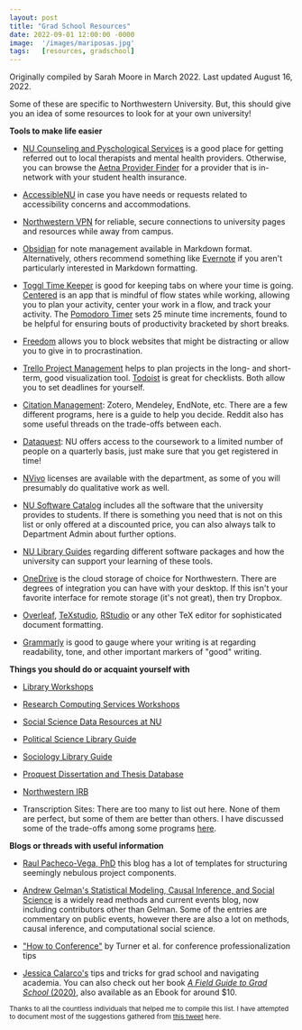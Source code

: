 ```yaml
---
layout: post
title: "Grad School Resources"
date: 2022-09-01 12:00:00 -0000
image:  '/images/mariposas.jpg'
tags:   [resources, gradschool]
---
```

Originally compiled by Sarah Moore in March 2022. Last updated August 16, 2022. 

Some of these are specific to Northwestern University. But, this should give you an idea of some resources to look for at your own university!

**Tools to make life easier** 

- [NU Counseling and Pyschological Services](https://www.northwestern.edu/counseling/) is a good place for getting referred out to local therapists and mental health providers. Otherwise, you can browse the [Aetna Provider Finder](https://www.aetna.com/individuals-families/find-a-doctor.html) for a provider that is in-network with your student health insurance.

- [AccessibleNU](https://www.northwestern.edu/accessiblenu/) in case you have needs or requests related to accessibility concerns and accommodations. 

- [Northwestern VPN](https://www.it.northwestern.edu/oncampus/vpn/) for reliable, secure connections to university pages and resources while away from campus. 

- [Obsidian](https://obsidian.md/) for note management available in Markdown format. Alternatively, others recommend something like [Evernote](https://evernote.com/) if you aren't particularly interested in Markdown formatting. 

- [Toggl Time Keeper](https://toggl.com/) is good for keeping tabs on where your time is going. [Centered](https://www.centered.app/download) is an app that is mindful of flow states while working, allowing you to plan your activity, center your work in a flow, and track your activity. The [Pomodoro Timer](https://pomofocus.io/) sets 25 minute time increments, found to be helpful for ensuring bouts of productivity bracketed by short breaks. 

- [Freedom](https://freedom.to/) allows you to block websites that might be distracting or allow you to give in to procrastination. 

- [Trello Project Management](https://trello.com/) helps to plan projects in the long- and short-term, good visualization tool. [Todoist](https://todoist.com/) is great for checklists. Both allow you to set deadlines for yourself. 

- [Citation Management](https://www.library.northwestern.edu/research/scholarly/citation-management.html): Zotero, Mendeley, EndNote, etc. There are a few different programs, here is a guide to help you decide. Reddit also has some useful threads on the trade-offs between each. 

- [Dataquest](https://www.it.northwestern.edu/research/campus-events/data-camp.html): NU offers access to the coursework to a limited number of people on a quarterly basis, just make sure that you get registered in time! 

- [NVivo](https://libguides.northwestern.edu/c.php?g=114906&p=6872685) licenses are available with the department, as some of you will presumably do qualitative work as well. 

- [NU Software Catalog](https://www.it.northwestern.edu/service-catalog/device-management/software/available-software.html) includes all the software that the university provides to students. If there is something you need that is not on this list or only offered at a discounted price, you can also always talk to Department Admin about further options. 

- [NU Library Guides](https://libguides.northwestern.edu/data2) regarding different software packages and how the university can support your learning of these tools. 

- [OneDrive](https://www.it.northwestern.edu/file-sharing/onedrive.html) is the cloud storage of choice for Northwestern. There are degrees of integration you can have with your desktop. If this isn't your favorite interface for remote storage (it's not great), then try Dropbox. 

- [Overleaf](https://www.overleaf.com/), [TeXstudio](https://www.texstudio.org/), [RStudio](https://www.rstudio.com/) or any other TeX editor for sophisticated document formatting. 

- [Grammarly](https://www.grammarly.com/) is good to gauge where your writing is at regarding readability, tone, and other important markers of "good" writing. 

**Things you should do or acquaint yourself with** 

- [Library Workshops](https://www.library.northwestern.edu/visit/events-exhibits/event-calendar.html)

- [Research Computing Services Workshops](https://www.it.northwestern.edu/research/training.html)

- [Social Science Data Resources at NU](https://libguides.northwestern.edu/c.php?g=114894&p=749250) 

- [Political Science Library Guide](http://libguides.northwestern.edu/politicalscience)

- [Sociology Library Guide](https://libguides.northwestern.edu/sociology) 

- [Proquest Dissertation and Thesis Database](https://www.proquest.com/pqdtglobal/index?_ga=2.185414442.2078620383.1646766670-92380473.1646423938) 

- [Northwestern IRB](https://irb.northwestern.edu/) 

- Transcription Sites: There are too many to list out here. None of them are perfect, but some of them are better than others. I have discussed some of the trade-offs among some programs [here](Transcription_Software_Notes.pdf). 

**Blogs or threads with useful information** 

- [Raul Pacheco-Vega, PhD](http://www.raulpacheco.org/resources/) this blog has a lot of templates for structuring seemingly nebulous project components.

- [Andrew Gelman's Statistical Modeling, Causal Inference, and Social Science](https://statmodeling.stat.columbia.edu/) is a widely read methods and current events blog, now including contributors other than Gelman. Some of the entries are commentary on public events, however there are also a lot on methods, causal inference, and computational social science. 

- ["How to Conference"](https://preprints.apsanet.org/engage/apsa/article-details/6201c6e2cbb4f49a2db95354) by Turner et al. for conference professionalization tips

- [Jessica Calarco's](http://www.jessicacalarco.com/tips-tricks) tips and tricks for grad school and navigating academia. You can also check out her book [*A Field Guide to Grad School* (2020)](https://press.princeton.edu/books/paperback/9780691201092/a-field-guide-to-grad-school), also available as an Ebook for around $10. 


<sub> Thanks to all the countless individuals that helped me to compile this list. I have attempted to document most of the suggestions gathered from [this tweet](https://twitter.com/sarahmoreorless/status/1501231626243960833) here.</sub> 
